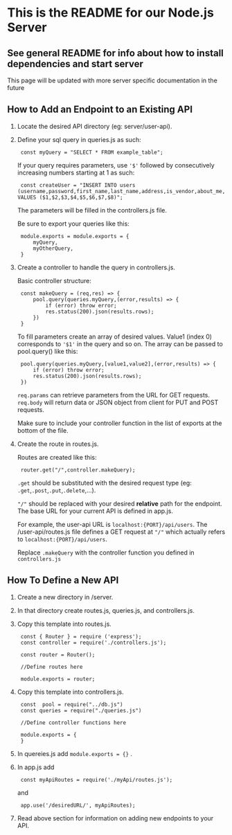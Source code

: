 # This is the README for our Node.js Server
## See general README for info about how to install dependencies and start server
This page will be updated with more server specific documentation in the future

## How to Add an Endpoint to an Existing API
1) Locate the desired API directory (eg: server/user-api).
2) Define your sql query in queries.js as such:

        const myQuery = "SELECT * FROM example_table";

    If your query requires parameters, use `'$'` followed by consecutively increasing numbers starting at 1 as such:

        const createUser = "INSERT INTO users (username,password,first_name,last_name,address,is_vendor,about_me,email) VALUES ($1,$2,$3,$4,$5,$6,$7,$8)";
    
    The parameters will be filled in the controllers.js file.
    
    Be sure to export your queries like this:

        module.exports = module.exports = {
            myQuery,
            myOtherQuery,
        }
3) Create a controller to handle the query in controllers.js.
    
    Basic controller structure:
        
        const makeQuery = (req,res) => {
            pool.query(queries.myQuery,(error,results) => {
                if (error) throw error;
                res.status(200).json(results.rows);
            })
        }

    To fill parameters create an array of desired values. Value1 (index 0) corresponds to `'$1'` in the query and so on. The array can be passed to pool.query() like this:

        pool.query(queries.myQuery,[value1,value2],(error,results) => {
            if (error) throw error;
            res.status(200).json(results.rows);
        })

    `req.params` can retrieve parameters from the URL for GET requests. `req.body` will return data or JSON object from client for PUT and POST requests.

    Make sure to include your controller function in the list of exports at the bottom of the file.

4) Create the route in routes.js.

    Routes are created like this:

        router.get("/",controller.makeQuery);
    
    `.get` should be substituted with the desired request type (eg: `.get`,`.post`,`.put`,`.delete`,...).

    `"/"` should be replaced with your desired **relative** path for the endpoint. The base URL for your current API is defined in app.js. 
    
    For example, the user-api URL is `localhost:{PORT}/api/users`. The /user-api/routes.js file defines a GET request at `"/"` which actually refers to `localhost:{PORT}/api/users`.

    Replace `.makeQuery` with the controller function you defined in `controllers.js`

## How To Define a New API
1) Create a new directory in /server.
2) In that directory create routes.js, queries.js, and controllers.js.
3) Copy this template into routes.js.

        const { Router } = require ('express');
        const controller = require('./controllers.js');

        const router = Router();

        //Define routes here

        module.exports = router;
4) Copy this template into controllers.js.
        
        const  pool = require("../db.js") 
        const queries = require("./queries.js")

        //Define controller functions here

        module.exports = {
        }
5) In quereies.js add `module.exports = {}` .
6) In app.js add 
        
        const myApiRoutes = require('./myApi/routes.js');

    and

        app.use('/desiredURL/', myApiRoutes);
7) Read above section for information on adding new endpoints to your API.
    


